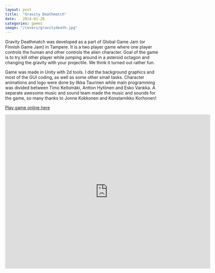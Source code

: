 ```yaml
---
layout: post
title:  "Gravity Deathmatch"
date:   2014-01-26
categories: games
image: "/covers/gravitydeath.jpg"
---
```


Gravity Deathmatch was developed as a part of Global Game Jam (or Finnish Game Jam) in Tampere. It is a two player game where one player controls the human and other controls the alien character. Goal of the game is to try kill other player while jumping around in a asteroid octagon and changing the gravity with your projectile. We think it turned out rather fun.

Game was made in Unity with 2d tools. I did the background graphics and most of the GUI coding, as well as some other small tasks. Character animations and logo were done by Ilkka Taurinen while main programming was divided between Timo Kellomäki, Antton Hytönen and Esko Vankka. A separate awesome music and sound team made the music and sounds for the game, so many thanks to Jonne Kokkonen and Konstamikko Korhonen!

[Play game online here]( https://dl.dropboxusercontent.com/u/37810967/gravitydeathmatch/webbuild.html)

<iframe allowfullscreen="" frameborder="0" height="503" src="https://www.youtube.com/embed/bOQ00bD84x4?feature=oembed" width="670"></iframe>


